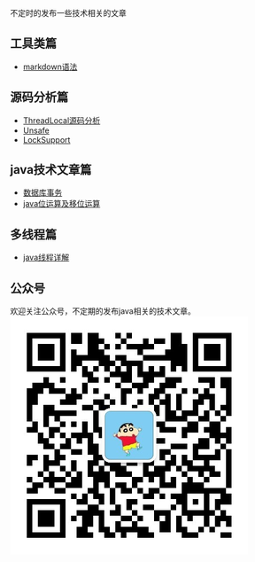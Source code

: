 不定时的发布一些技术相关的文章
## 工具类篇
- [markdown语法](./markdown_syntax/markdown_syntax.md)
## 源码分析篇
- [ThreadLocal源码分析](./ThreadLocal/ThreadLocal源码分析.md)
- [Unsafe](./Unsafe/Unsafe.md)
- [LockSupport](./LockSupport/LockSupport.md)
## java技术文章篇
- [数据库事务](./DBTransaction/数据库事务那些事儿.md)
- [java位运算及移位运算](./bitOperation/java位运算及移位运算.md)
## 多线程篇
- [java线程详解](./thread/thread.md)

## 公众号
欢迎关注公众号，不定期的发布java相关的技术文章。
![公众号](./qrcode_gh.jpg)